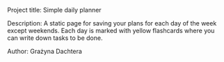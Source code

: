 Project title: Simple daily planner

Description: A static page for saving your plans for each day of the week except weekends. 
Each day is marked with yellow flashcards where you can write down tasks to be done.

Author: Grażyna Dachtera
